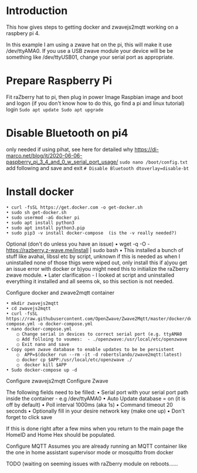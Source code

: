 # Introduction
This how gives steps to getting docker and zwavejs2mqtt working on a raspbery pi 4.

In this example I am using a zwave hat on the pi, this will make it use /dev/ttyAMA0.  If you use a USB zwave module your device will be be something like /dev/ttyUSB01, change your serial port as appropriate.

# Prepare Raspberry Pi
Fit raZberry hat to pi, then plug in power
Image Raspbian image and boot and logon (if you don't know how to do this, go find a pi and linux tutorial)
login
`Sudo apt update
Sudo apt upgrade`
	
# Disable Bluetooth on pi4
 only needed if using pihat, see here for detailed why https://di-marco.net/blog/it/2020-06-06-paspberry_pi_3_4_and_0_w_serial_port_usage/
 `sudo nano /boot/config.txt`
 add following and save and exit
 `# Disable Bluetooth
 dtoverlay=disable-bt`
	
# Install docker
	• curl -fsSL https://get.docker.com -o get-docker.sh
	• sudo sh get-docker.sh
	• sudo usermod -aG docker pi
	• sudo apt install python3 
	• sudo apt install python3.pip
	• sudo pip3 -v install docker-compose  (is the -v really needed?)

Optional (don't do unless you have an issue)
	• wget -q -O - https://razberry.z-wave.me/install | sudo bash
	• This installed a bunch of stuff like avahai, libssl etc by script, unknown if this is needed as when I uninstalled none of those thigs were wiped out, only install this if a)you get an issue error with docker or b)you might need this to initialize the raZberry zwave module.
	• Later clarification - I looked at script and uninstalled everything it installed and all seems ok, so this section is not needed.

Configure docker and zwave2mqtt container

	• mkdir zwavejs2mqtt
	• cd zwavejs2mqtt
	• curl -fsSL https://raw.githubusercontent.com/OpenZwave/Zwave2Mqtt/master/docker/docker-compose.yml -o docker-compose.yml
	• nano docker-compose.yml
		○ Change serial in devices to correct serial port (e.g. ttyAMA0
		○ Add folloing to voumes:  - ./openzwave:/usr/local/etc/openzwave
		○ Exit nano and save
	• Copy open zwave database to enable updates to be be persistent
		○  APP=$(docker run --rm -it -d robertslando/zwave2mqtt:latest)
		○ docker cp $APP:/usr/local/etc/openzwave ./
		○  docker kill $APP
	• Sudo docker-compose up -d
	

Configure zwavejs2mqtt
Configure Zwave

The following fields need to be filled:
	• Serial port with your serial port path inside the container - e.g /dev/ttyAMA0
	• Auto Update database = on (it is off by default)
	• Poll interval 1000ms (aka 1s)
	• Command timeout 20 seconds
	• Optionally fill in your desire network key (make one up)
	• Don't forget to click save

If this is done right after a few mins when you return to the main page the HomeID and Home Hex should be populated.

Configure MQTT
Assumes you are already running an MQTT container like the one in home assistant supervisor mode or mosquitto from docker

TODO (waiting on seeming issues with raZberry module on reboots……
